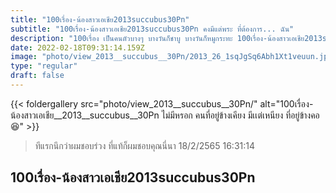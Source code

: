```yaml
---
title: "100เรื่อง-น้องสาวเอเชีย2013succubus30Pn"
subtitle: "100เรื่อง-น้องสาวเอเชีย2013succubus30Pn คงมีแต่พระ ที่ต้องการ... ฉัน"
description: "100เรื่อง เป็นคนตัวบางๆ บางวันก็ชาบู บางวันก็หมูกระทะ 100เรื่อง-น้องสาวเอเชีย2013succubus30Pn 18/2/2565 16:31:14"
date: 2022-02-18T09:31:14.159Z
image: "photo/view_2013__succubus__30Pn/2013_26_1sqJgSq6Abh1Xt1veuun.jpg"
type: "regular"
draft: false
---
```


{{< foldergallery src="photo/view_2013__succubus__30Pn/" alt="100เรื่อง-น้องสาวเอเชีย__2013__succubus__30Pn ไม่มีหรอก คนที่อยู่ข้างเคียง มีเเต่เหนียง ที่อยู่ข้างคอ😆" >}}


> ทีแรกนึกว่าผมชอบร่วง ที่แท้ก็ผมชอบคุณนี่นา 18/2/2565 16:31:14

## 100เรื่อง-น้องสาวเอเชีย2013succubus30Pn
